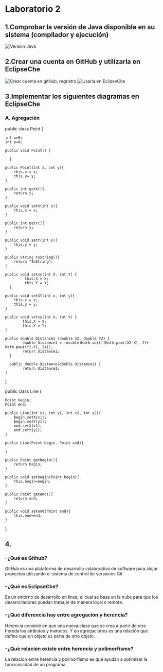 # Laboratorio 2

## 1.Comprobar la versión de Java disponible en su sistema (compilador y ejecución)
![Version Java](https://github.com/JulitaPineda/labprograavanzada/issues/1)

## 2.Crear una cuenta en GitHub y utilizarla en EclipseChe

![Crear cuenta en gitHub, regristro](https://github.com/JulitaPineda/labprograavanzada/issues/2)
![Usarla en EclipseChe](https://github.com/JulitaPineda/labprograavanzada/issues/3)

## 3.Implementar los siguientes diagramas en EclipseChe

### A. Agregación

public class Point {
    
    int x=0;
    int y=0;
    
    public void Point() {
		
	  }
    
    public Point(int x, int y){
        this.x = x;
        this.y= y;
    }
    
    public int getX(){
        return x;
    }
    
    public void setX(int x){
        this.x = x;
    }
    
    public int getY(){
        return y;
    }
    
    public void setY(int y){
        this.y = y;
    }
    
    public String toString(){
        return "ToString";
    }
    
    public void setxy(int X, int Y) {
		     this.X = X;
		     this.Y = Y;
	  }
    
    public void setXY(int x, int y){
        this.x = x;
        this.y = y;
    }
    
    public void setxy(int X, int Y) {
		    this.X = X;
		    this.Y = Y;
   	}
	
   	public double Distance1 (double X2, double Y2) {
		    double Distance1 = (double)Math.sqrt((Math.pow((X2-X), 2)+ Math.pow((Y2-Y), 2)));
		    return Distance1;	
	  }
    
	  public double Distance(double Distance1) {
		    return Distance1; 
    }
}

public class Line {
    
    Point begin; 
    Point end;
    
    public Line(int x1, int y1, int x2, int y2){
        begin.setX(x1);
        begin.setY(y1);
        end.setX(x1);
        end.setY(y1);
    }
    
    public Line(Point begin, Point end){
        
    }
    
    public Point getbegin(){
        return begin;
    }
    
    public void setbegin(Point begin){
        this.begin=begin;
    }
    
    public Point getend(){
        return end;
    }
    
    public void setend(Point end){
        this.end=end;
    }
    
}


## 4.
### -¿Qué es Github?
GitHub es una plataforma de desarrollo colaborativo de software para alojar proyectos utilizando el sistema de control de versiones Git.

### -¿Qué es EclipseChe?
Es un entorno de desarrollo en linea, el cual se basa en la nube para que los desarrolladores puedan trabajar de manera local o remota.

### -¿Qué diferencia hay entre agregación y herencia?
Herencia consiste en que una nueva clase que se crea a partir de otra hereda los atributos y metodos. Y en agregaciónes es una relación que define que un objeto es parte de otro objeto.

### -¿Qué relación existe entre herencia y polimorfismo?
La relacion entre herencia y polimorfismo es que ayudan a optimizar la funcionalidad de un programa.
